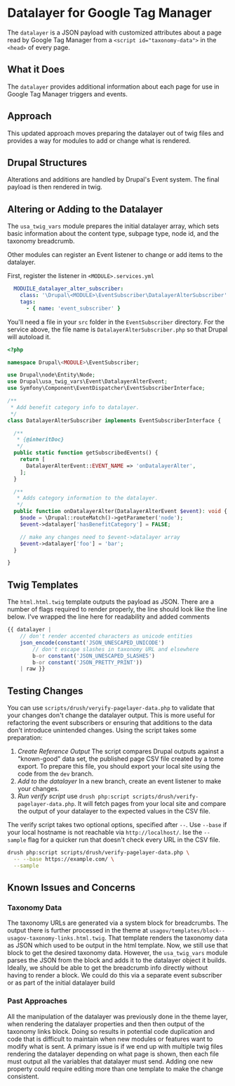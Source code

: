# Datalayer for Google Tag Manager

The `datalayer` is a JSON payload with customized attributes about a page read by Google Tag Manager from a `<script id="taxonomy-data">` in the `<head>` of every page.

## What it Does

The `datalayer` provides additional information about each page for use in Google Tag Manager triggers and events.

## Approach

This updated approach moves preparing the datalayer out of twig files and provides a way for modules to add or change what is rendered.

## Drupal Structures

Alterations and additions are handled by Drupal's Event system. The final payload is then rendered in twig.

## Altering or Adding to the Datalayer

The `usa_twig_vars` module prepares the initial datalayer array, which sets basic information about the content type, subpage type, node id, and the taxonomy breadcrumb.

Other modules can register an Event listener to change or add items to the datalayer.

First, register the listener in `<MODULE>.services.yml`

```yml
  MODUILE_datalayer_alter_subscriber:
    class: '\Drupal\<MODULE>\EventSubscriber\DatalayerAlterSubscriber'
    tags:
      - { name: 'event_subscriber' }

```

You'll need a file in your `src` folder in the `EventSubscriber` directory. For the service above, the file name is `DatalayerAlterSubscriber.php` so that Drupal will autoload it.

```php
<?php

namespace Drupal\<MODULE>\EventSubscriber;

use Drupal\node\Entity\Node;
use Drupal\usa_twig_vars\Event\DatalayerAlterEvent;
use Symfony\Component\EventDispatcher\EventSubscriberInterface;

/**
 * Add benefit category info to datalayer.
 */
class DatalayerAlterSubscriber implements EventSubscriberInterface {

  /**
   * {@inheritDoc}
   */
  public static function getSubscribedEvents() {
    return [
      DatalayerAlterEvent::EVENT_NAME => 'onDatalayerAlter',
    ];
  }

  /**
   * Adds category information to the datalayer.
   */
  public function onDatalayerAlter(DatalayerAlterEvent $event): void {
    $node = \Drupal::routeMatch()->getParameter('node');
    $event->datalayer['hasBenefitCategory'] = FALSE;

    // make any changes need to $event->datalayer array
    $event->datalayer['foo'] = 'bar';
  }

}
```

## Twig Templates

The `html.html.twig` template outputs the payload as JSON. There are a number of flags required to render properly, the line should look like the line below. I've wrapped the line here for readability and added comments

```php
{{ datalayer |
    // don't render accented characters as unicode entities
    json_encode(constant('JSON_UNESCAPED_UNICODE')
        // don't escape slashes in taxonomy URL and elsewhere
        b-or constant('JSON_UNESCAPED_SLASHES')
        b-or constant('JSON_PRETTY_PRINT'))
    | raw }}
```

## Testing Changes

You can use `scripts/drush/veryify-pagelayer-data.php` to validate that your changes don't change the datalayer output. This is more useful for refactoring the event subscribers or ensuring that additions to the data don't introduce unintended changes. Using the script takes some preparation:

1. *Create Reference Output* The script compares Drupal outputs against a "known-good" data set, the published page CSV file created by a tome export. To prepare this file, you should export your local site using the code from the `dev` branch.
2. *Add to the datalayer* In a new branch, create an event listener to make your changes.
3. *Run verify script* use `drush php:script scripts/drush/verify-pagelayer-data.php`. It will fetch pages from your local site and compare the output of your datalayer to the expected values in the CSV file.

The verify script takes two optional options, specified after `--`. Use `--base` if your local hostname is not reachable via `http://localhost/`. Ise the `--sample` flag for a quicker run that doesn't check every URL in the CSV file.

```sh
drush php:script scripts/drush/verify-pagelayer-data.php \
  -- --base https://example.com/ \
  --sample
```
## Known Issues and Concerns

### Taxonomy Data

The taxonomy URLs are generated via a system block for breadcrumbs. The output there is further processed in the theme at `usagov/templates/block--usagov-taxonomy-links.html.twig`. That template renders the taxonomy data as JSON which used to be output in the html template. Now, we still use that block to get the desired taxonomy data. However, the `usa_twig_vars` module parses the JSON from the block and adds it to the datalayer object it builds. Ideally, we should be able to get the breadcrumb info directly without having to render a block. We could do this via a separate event subscriber or as part of the initial datalayer build

### Past Approaches

All the manipulation of the datalayer was previously done in the theme layer, when rendering the datalayer properties and then then output of the taxonomy links block. Doing so results in potential code duplication and code that is difficult to maintain when new modules or features want to modify what is sent. A primary issue is if we end up with multiple twig files rendering the datalayer depending on what page is shown, then each file must output all the variables that datalayer must send. Adding one new property could require editing more than one template to make the change consistent.
